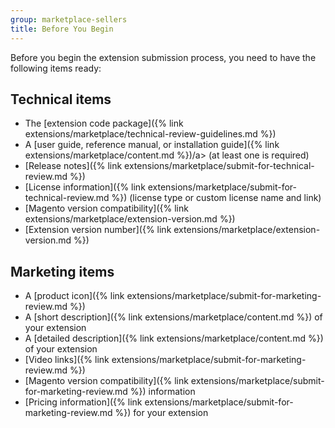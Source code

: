 ```yaml
---
group: marketplace-sellers
title: Before You Begin
---
```


Before you begin the extension submission process, you need to have the following items ready:

## Technical items

-  The [extension code package]({% link extensions/marketplace/technical-review-guidelines.md %})
-  A [user guide, reference manual, or installation guide]({% link extensions/marketplace/content.md %})/a> (at least one is required)
-  [Release notes]({% link extensions/marketplace/submit-for-technical-review.md %})
-  [License information]({% link extensions/marketplace/submit-for-technical-review.md %}) (license type or custom license name and link)
-  [Magento version compatibility]({% link extensions/marketplace/extension-version.md %})
-  [Extension version number]({% link extensions/marketplace/extension-version.md %})

## Marketing items

-  A [product icon]({% link extensions/marketplace/submit-for-marketing-review.md %})
-  A [short description]({% link extensions/marketplace/content.md %}) of your extension
-  A [detailed description]({% link extensions/marketplace/content.md %}) of your extension
-  [Video links]({% link extensions/marketplace/submit-for-marketing-review.md %})
-  [Magento version compatibility]({% link extensions/marketplace/submit-for-marketing-review.md %}) information
-  [Pricing information]({% link extensions/marketplace/submit-for-marketing-review.md %}) for your extension

